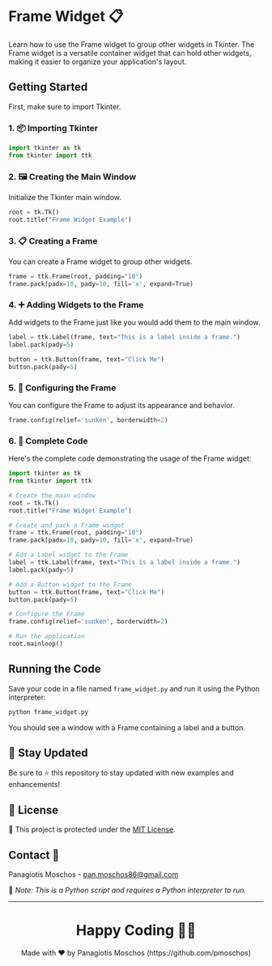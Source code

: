 # Frame Widget 📋

Learn how to use the Frame widget to group other widgets in Tkinter. The Frame widget is a versatile container widget that can hold other widgets, making it easier to organize your application's layout.

## Getting Started

First, make sure to import Tkinter.

### 1. 📦 **Importing Tkinter**

```python
import tkinter as tk
from tkinter import ttk
```

### 2. 🖼️ **Creating the Main Window**

Initialize the Tkinter main window.

```python
root = tk.Tk()
root.title("Frame Widget Example")
```

### 3. 📋 **Creating a Frame**

You can create a Frame widget to group other widgets.

```python
frame = ttk.Frame(root, padding="10")
frame.pack(padx=10, pady=10, fill='x', expand=True)
```

### 4. ➕ **Adding Widgets to the Frame**

Add widgets to the Frame just like you would add them to the main window.

```python
label = ttk.Label(frame, text="This is a label inside a frame.")
label.pack(pady=5)

button = ttk.Button(frame, text="Click Me")
button.pack(pady=5)
```

### 5. 🔄 **Configuring the Frame**

You can configure the Frame to adjust its appearance and behavior.

```python
frame.config(relief='sunken', borderwidth=2)
```

### 6. 📑 **Complete Code**

Here's the complete code demonstrating the usage of the Frame widget:

```python
import tkinter as tk
from tkinter import ttk

# Create the main window
root = tk.Tk()
root.title("Frame Widget Example")

# Create and pack a Frame widget
frame = ttk.Frame(root, padding="10")
frame.pack(padx=10, pady=10, fill='x', expand=True)

# Add a Label widget to the Frame
label = ttk.Label(frame, text="This is a label inside a frame.")
label.pack(pady=5)

# Add a Button widget to the Frame
button = ttk.Button(frame, text="Click Me")
button.pack(pady=5)

# Configure the Frame
frame.config(relief='sunken', borderwidth=2)

# Run the application
root.mainloop()
```

## Running the Code

Save your code in a file named `frame_widget.py` and run it using the Python interpreter:

```sh
python frame_widget.py
```

You should see a window with a Frame containing a label and a button.

## 📢 Stay Updated

Be sure to ⭐ this repository to stay updated with new examples and enhancements!

## 📄 License

🔐 This project is protected under the [MIT License](https://mit-license.org/).

## Contact 📧

Panagiotis Moschos - pan.moschos86@gmail.com

🔗 *Note: This is a Python script and requires a Python interpreter to run.*

---

<h1 align=center>Happy Coding 👨‍💻 </h1>

<p align="center">
  Made with ❤️ by Panagiotis Moschos (https://github.com/pmoschos)
</p>
